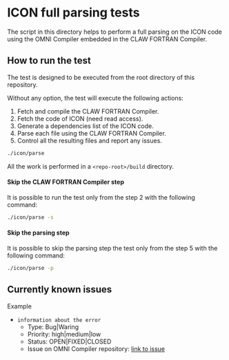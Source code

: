 # ICON full parsing tests
The script in this directory helps to perform a full parsing on the ICON
code using the OMNI Compiler embedded in the CLAW FORTRAN Compiler.

## How to run the test
The test is designed to be executed from the root directory of this repository.

Without any option, the test will execute the following actions:
1) Fetch and compile the CLAW FORTRAN Compiler.
2) Fetch the code of ICON (need read access).
3) Generate a dependencies list of the ICON code.
4) Parse each file using the CLAW FORTRAN Compiler.
5) Control all the resulting files and report any issues.

```bash
./icon/parse
```

All the work is performed in a `<repo-root>/build` directory.

#### Skip the CLAW FORTRAN Compiler step
It is possible to run the test only from the step 2 with the following command:
```bash
./icon/parse -s
```

#### Skip the parsing step
It is possible to skip the parsing step the test only from the step 5 with the following command:
```bash
./icon/parse -p
```

## Currently known issues
Example
* `information about the error`
  * Type: Bug|Waring
  * Priority: high|medium|low
  * Status: OPEN|FIXED|CLOSED
  * Issue on OMNI Compiler repository: [link to issue](https://github.com/omni-compiler/omni-compiler)
